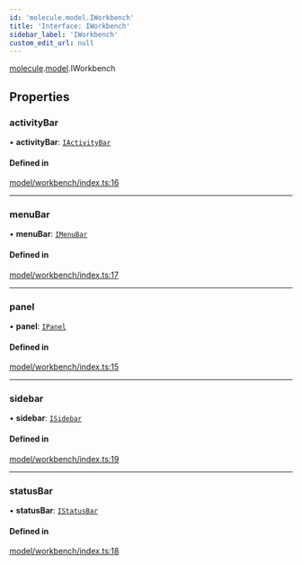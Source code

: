 ```yaml
---
id: 'molecule.model.IWorkbench'
title: 'Interface: IWorkbench'
sidebar_label: 'IWorkbench'
custom_edit_url: null
---
```


[molecule](../namespaces/molecule).[model](../namespaces/molecule.model).IWorkbench

## Properties

### activityBar

• **activityBar**: [`IActivityBar`](molecule.model.IActivityBar)

#### Defined in

[model/workbench/index.ts:16](https://github.com/DTStack/molecule/blob/927b7d39/src/model/workbench/index.ts#L16)

---

### menuBar

• **menuBar**: [`IMenuBar`](molecule.model.IMenuBar)

#### Defined in

[model/workbench/index.ts:17](https://github.com/DTStack/molecule/blob/927b7d39/src/model/workbench/index.ts#L17)

---

### panel

• **panel**: [`IPanel`](molecule.model.IPanel)

#### Defined in

[model/workbench/index.ts:15](https://github.com/DTStack/molecule/blob/927b7d39/src/model/workbench/index.ts#L15)

---

### sidebar

• **sidebar**: [`ISidebar`](molecule.model.ISidebar)

#### Defined in

[model/workbench/index.ts:19](https://github.com/DTStack/molecule/blob/927b7d39/src/model/workbench/index.ts#L19)

---

### statusBar

• **statusBar**: [`IStatusBar`](molecule.model.IStatusBar)

#### Defined in

[model/workbench/index.ts:18](https://github.com/DTStack/molecule/blob/927b7d39/src/model/workbench/index.ts#L18)
